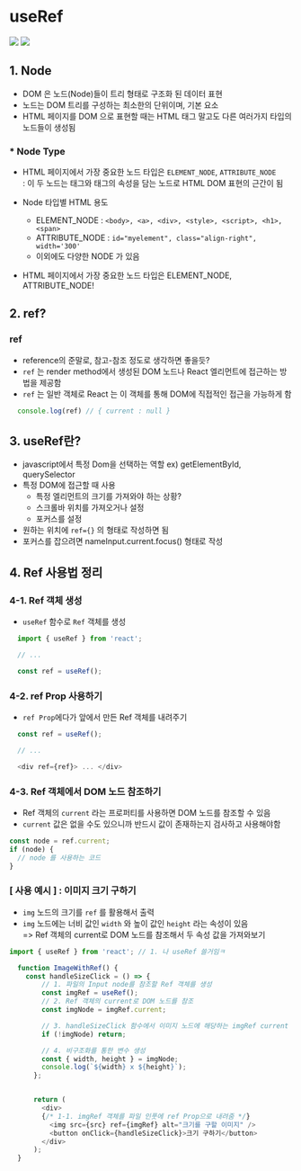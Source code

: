 # useRef

<img src="https://img.shields.io/badge/JavaScript-FDC813?style=flat&logo=JavaScript&logoColor=black"/>
<img src="https://img.shields.io/badge/React-0080B9?style=flat&logo=React&logoColor=white"/>

## 1. Node
* DOM 은 노드(Node)들이 트리 형태로 구조화 된 데이터 표현
* 노드는 DOM 트리를 구성하는 최소한의 단위이며, 기본 요소
* HTML 페이지를 DOM 으로 표현할 때는 HTML 태그 말고도 다른 여러가지 타입의 노드들이 생성됨

### * Node Type
* HTML 페이지에서 가장 중요한 노드 타입은 `ELEMENT_NODE`, `ATTRIBUTE_NODE`
</br> : 이 두 노드는 태그와 태그의 속성을 담는 노드로 HTML DOM 표현의 근간이 됨
* Node 타입별 HTML 용도
   * ELEMENT_NODE : `<body>, <a>, <div>, <style>, <script>, <h1>, <span>`
   * ATTRIBUTE_NODE : `id="myelement", class="align-right", width='300'`
   * 이외에도 다양한 NODE 가 있음

* HTML 페이지에서 가장 중요한 노드 타입은 ELEMENT_NODE, ATTRIBUTE_NODE!

## 2. ref?
### ref
* reference의 준말로, 참고-참조 정도로 생각하면 좋을듯?
* `ref` 는 render method에서 생성된 DOM 노드나 React 엘리먼트에 접근하는 방법을 제공함
* `ref` 는 일반 객체로 React 는 이 객체를 통해 DOM에 직접적인 접근을 가능하게 함
```javascript
  console.log(ref) // { current : null }
```

## 3. useRef란?
* javascript에서 특정 Dom을 선택하는 역할 ex) getElementById, querySelector
* 특정 DOM에 접근할 때 사용
  * 특정 엘리먼트의 크기를 가져와야 하는 상황?
  * 스크롤바 위치를 가져오거나 설정
  * 포커스를 설정
* 원하는 위치에  `ref={}` 의 형태로 작성하면 됨
* 포커스를 잡으려면 nameInput.current.focus() 형태로 작성


## 4. Ref 사용법 정리

### 4-1. Ref 객체 생성
 * `useRef` 함수로 `Ref` 객체를 생성
```javascript
  import { useRef } from 'react';

  // ...

  const ref = useRef();
```

### 4-2. ref Prop 사용하기
 * `ref Prop`에다가 앞에서 만든 Ref 객체를 내려주기
```javascript
  const ref = useRef();

  // ...

  <div ref={ref}> ... </div>
```

### 4-3. Ref 객체에서 DOM 노드 참조하기
* Ref 객체의 `current` 라는 프로퍼티를 사용하면 DOM 노드를 참조할 수 있음
* `current` 값은 없을 수도 있으니까 반드시 값이 존재하는지 검사하고 사용해야함
```javascript
const node = ref.current;
if (node) {
  // node 를 사용하는 코드
}
```

### [ 사용 예시 ] : 이미지 크기 구하기
 * `img` 노드의 크기를 `ref` 를 활용해서 출력
 * `img` 노드에는 너비 값인 `width` 와 높이 값인 `height` 라는 속성이 있음</br>
  => Ref 객체의 current로 DOM 노드를 참조해서 두 속성 값을 가져와보기

```javascript
import { useRef } from 'react'; // 1. 나 useRef 쓸거임ㅋ

  function ImageWithRef() {
    const handleSizeClick = () => {
        // 1. 파일의 Input node를 참조할 Ref 객체를 생성
        const imgRef = useRef();
        // 2. Ref 객체의 current로 DOM 노드를 참조
        const imgNode = imgRef.current;

        // 3. handleSizeClick 함수에서 이미지 노드에 해당하는 imgRef current 값이 있는지 확인
        if (!imgNode) return;

        // 4. 비구조화를 통한 변수 생성 
        const { width, height } = imgNode;
        console.log(`${width} x ${height}`);
      };


      return (
        <div>
        {/* 1-1. imgRef 객체를 파일 인풋에 ref Prop으로 내려줌 */}
          <img src={src} ref={imgRef} alt="크기를 구할 이미지" />
          <button onClick={handleSizeClick}>크기 구하기</button>
        </div>
      );
  }
```
